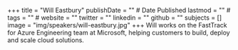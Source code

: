 +++
title = "Will Eastbury"
publishDate = "" # Date Published
lastmod = "" #
tags = "" #
website = ""
twitter = ""
linkedin = ""
github = ""
subjects = []
image = "img/speakers/will-eastbury.jpg"
+++
Will works on the FastTrack for Azure Engineering team at Microsoft, helping customers to build, deploy and scale cloud solutions.